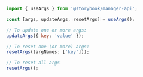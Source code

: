 ```js filename="my-addon/src/manager.js|ts" renderer="common" language="js"
import { useArgs } from '@storybook/manager-api';

const [args, updateArgs, resetArgs] = useArgs();

// To update one or more args:
updateArgs({ key: 'value' });

// To reset one (or more) args:
resetArgs((argNames: ['key']));

// To reset all args
resetArgs();
```

